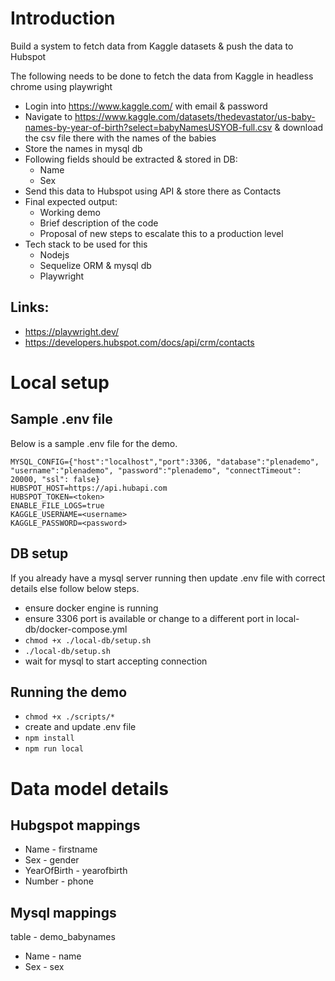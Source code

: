# Introduction
Build a system to fetch data from Kaggle datasets & push the data to Hubspot

The following needs to be done to fetch the data from Kaggle in headless chrome using playwright
* Login into https://www.kaggle.com/ with email & password
* Navigate to https://www.kaggle.com/datasets/thedevastator/us-baby-names-by-year-of-birth?select=babyNamesUSYOB-full.csv & download the csv file there with the names of the babies
* Store the names in mysql db
* Following fields should be extracted & stored in DB:
  * Name
  * Sex
* Send this data to Hubspot using API & store there as Contacts
* Final expected output: 
  * Working demo
  * Brief description of the code
  * Proposal of new steps to escalate this to a production level
* Tech stack to be used for this
  * Nodejs
  * Sequelize ORM & mysql db
  * Playwright 

## Links:
* https://playwright.dev/
* https://developers.hubspot.com/docs/api/crm/contacts

# Local setup

## Sample .env file
Below is a sample .env file for the demo.
```
MYSQL_CONFIG={"host":"localhost","port":3306, "database":"plenademo", "username":"plenademo", "password":"plenademo", "connectTimeout": 20000, "ssl": false}
HUBSPOT_HOST=https://api.hubapi.com
HUBSPOT_TOKEN=<token>
ENABLE_FILE_LOGS=true
KAGGLE_USERNAME=<username>
KAGGLE_PASSWORD=<password>
```


## DB setup
If you already have a mysql server running then update .env file with correct details else follow below steps.
* ensure docker engine is running
* ensure 3306 port is available or change to a different port in local-db/docker-compose.yml
* `chmod +x ./local-db/setup.sh`
* `./local-db/setup.sh`
* wait for mysql to start accepting connection

## Running the demo
* `chmod +x ./scripts/*`
* create and update .env file
* `npm install`
* `npm run local`

# Data model details

## Hubgspot mappings
* Name - firstname
* Sex - gender
* YearOfBirth - yearofbirth
* Number - phone

## Mysql mappings
table - demo_babynames
* Name - name
* Sex - sex
